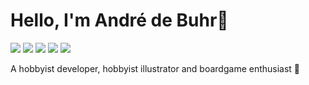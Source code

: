 # Hello, I'm André de Buhr👋
![](https://img.shields.io/badge/Code-Python-informational?style=flat-square&logo=python&logoColor=white&color=AFC9A2)
![](https://img.shields.io/badge/Code-Javascript-informational?style=flat-square&logo=javascript&logoColor=white&color=AFC9A2)
![](https://img.shields.io/badge/Code-DotNet-informational?style=flat-square&logo=dotnet&logoColor=white&color=AFC9A2)
![](https://img.shields.io/badge/Tools-VsCode-informational?style=flat-square&logo=visualstudiocode&logoColor=white&color=AFC9A2)
![](https://img.shields.io/badge/Tools-Git-informational?style=flat-square&logo=git&logoColor=white&color=AFC9A2)

A hobbyist developer, hobbyist illustrator and boardgame enthusiast 🎲





<!--
**AndredeBuhr/AndredeBuhr** is a ✨ _special_ ✨ repository because its `README.md` (this file) appears on your GitHub profile.

Here are some ideas to get you started:

- 🔭 I’m currently working on ...
- 🌱 I’m currently learning ...
- 👯 I’m looking to collaborate on ...
- 🤔 I’m looking for help with ...
- 💬 Ask me about ...
- 📫 How to reach me: ...
- 😄 Pronouns: ...
- ⚡ Fun fact: ...
-->
